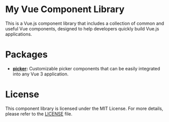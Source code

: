 # My Vue Component Library

This is a Vue.js component library that includes a collection of common and useful Vue components, designed to help developers quickly build Vue.js applications.

# Packages

- **[picker](https://github.com/tzuyi0817/vue-componet-library/tree/master/packages/picker):** Customizable picker components that can be easily integrated into any Vue 3 application.

# License

This component library is licensed under the MIT License. For more details, please refer to the [LICENSE](https://github.com/tzuyi0817/vue-componet-library/blob/master/LICENSE) file.

